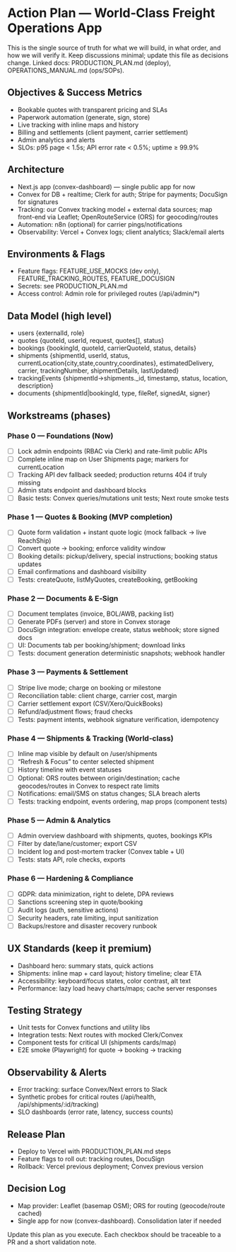 # Action Plan — World‑Class Freight Operations App

This is the single source of truth for what we will build, in what order, and how we will verify it. Keep discussions minimal; update this file as decisions change. Linked docs: PRODUCTION_PLAN.md (deploy), OPERATIONS_MANUAL.md (ops/SOPs).

## Objectives & Success Metrics
- Bookable quotes with transparent pricing and SLAs
- Paperwork automation (generate, sign, store)
- Live tracking with inline maps and history
- Billing and settlements (client payment, carrier settlement)
- Admin analytics and alerts
- SLOs: p95 page < 1.5s; API error rate < 0.5%; uptime ≥ 99.9%

## Architecture
- Next.js app (convex-dashboard) — single public app for now
- Convex for DB + realtime; Clerk for auth; Stripe for payments; DocuSign for signatures
- Tracking: our Convex tracking model + external data sources; map front-end via Leaflet; OpenRouteService (ORS) for geocoding/routes
- Automation: n8n (optional) for carrier pings/notifications
- Observability: Vercel + Convex logs; client analytics; Slack/email alerts

## Environments & Flags
- Feature flags: FEATURE_USE_MOCKS (dev only), FEATURE_TRACKING_ROUTES, FEATURE_DOCUSIGN
- Secrets: see PRODUCTION_PLAN.md
- Access control: Admin role for privileged routes (/api/admin/*)

## Data Model (high level)
- users {externalId, role}
- quotes {quoteId, userId, request, quotes[], status}
- bookings {bookingId, quoteId, carrierQuoteId, status, details}
- shipments {shipmentId, userId, status, currentLocation{city,state,country,coordinates}, estimatedDelivery, carrier, trackingNumber, shipmentDetails, lastUpdated}
- trackingEvents {shipmentId->shipments._id, timestamp, status, location, description}
- documents {shipmentId|bookingId, type, fileRef, signedAt, signer}

## Workstreams (phases)

### Phase 0 — Foundations (Now)
- [ ] Lock admin endpoints (RBAC via Clerk) and rate-limit public APIs
- [ ] Complete inline map on User Shipments page; markers for currentLocation
- [ ] Tracking API dev fallback seeded; production returns 404 if truly missing
- [ ] Admin stats endpoint and dashboard blocks
- [ ] Basic tests: Convex queries/mutations unit tests; Next route smoke tests

### Phase 1 — Quotes & Booking (MVP completion)
- [ ] Quote form validation + instant quote logic (mock fallback → live ReachShip)
- [ ] Convert quote → booking; enforce validity window
- [ ] Booking details: pickup/delivery, special instructions; booking status updates
- [ ] Email confirmations and dashboard visibility
- [ ] Tests: createQuote, listMyQuotes, createBooking, getBooking

### Phase 2 — Documents & E‑Sign
- [ ] Document templates (invoice, BOL/AWB, packing list)
- [ ] Generate PDFs (server) and store in Convex storage
- [ ] DocuSign integration: envelope create, status webhook; store signed docs
- [ ] UI: Documents tab per booking/shipment; download links
- [ ] Tests: document generation deterministic snapshots; webhook handler

### Phase 3 — Payments & Settlement
- [ ] Stripe live mode; charge on booking or milestone
- [ ] Reconciliation table: client charge, carrier cost, margin
- [ ] Carrier settlement export (CSV/Xero/QuickBooks)
- [ ] Refund/adjustment flows; fraud checks
- [ ] Tests: payment intents, webhook signature verification, idempotency

### Phase 4 — Shipments & Tracking (World‑class)
- [ ] Inline map visible by default on /user/shipments
- [ ] “Refresh & Focus” to center selected shipment
- [ ] History timeline with event statuses
- [ ] Optional: ORS routes between origin/destination; cache geocodes/routes in Convex to respect rate limits
- [ ] Notifications: email/SMS on status changes; SLA breach alerts
- [ ] Tests: tracking endpoint, events ordering, map props (component tests)

### Phase 5 — Admin & Analytics
- [ ] Admin overview dashboard with shipments, quotes, bookings KPIs
- [ ] Filter by date/lane/customer; export CSV
- [ ] Incident log and post‑mortem tracker (Convex table + UI)
- [ ] Tests: stats API, role checks, exports

### Phase 6 — Hardening & Compliance
- [ ] GDPR: data minimization, right to delete, DPA reviews
- [ ] Sanctions screening step in quote/booking
- [ ] Audit logs (auth, sensitive actions)
- [ ] Security headers, rate limiting, input sanitization
- [ ] Backups/restore and disaster recovery runbook

## UX Standards (keep it premium)
- Dashboard hero: summary stats, quick actions
- Shipments: inline map + card layout; history timeline; clear ETA
- Accessibility: keyboard/focus states, color contrast, alt text
- Performance: lazy load heavy charts/maps; cache server responses

## Testing Strategy
- Unit tests for Convex functions and utility libs
- Integration tests: Next routes with mocked Clerk/Convex
- Component tests for critical UI (shipments cards/map)
- E2E smoke (Playwright) for quote → booking → tracking

## Observability & Alerts
- Error tracking: surface Convex/Next errors to Slack
- Synthetic probes for critical routes (/api/health, /api/shipments/:id/tracking)
- SLO dashboards (error rate, latency, success counts)

## Release Plan
- Deploy to Vercel with PRODUCTION_PLAN.md steps
- Feature flags to roll out: tracking routes, DocuSign
- Rollback: Vercel previous deployment; Convex previous version

## Decision Log
- Map provider: Leaflet (basemap OSM); ORS for routing (geocode/route cached)
- Single app for now (convex-dashboard). Consolidation later if needed

Update this plan as you execute. Each checkbox should be traceable to a PR and a short validation note.

